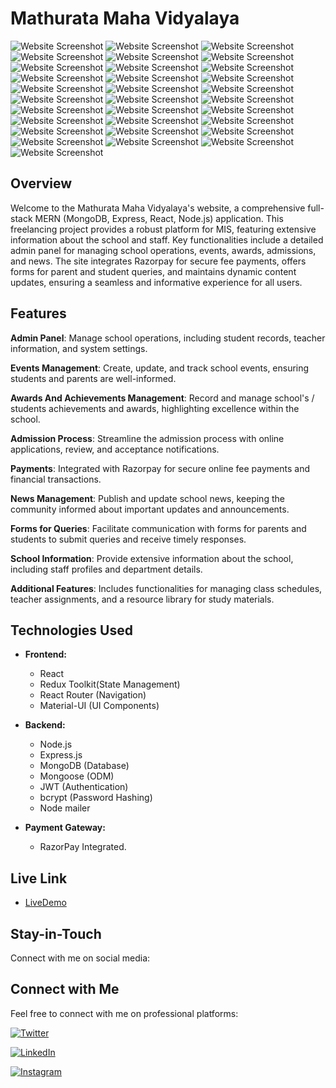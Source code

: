 # Mathurata Maha Vidyalaya

![Website Screenshot](./client/src/assets/Images/WebsiteImages/new%20(1).png)
![Website Screenshot](./client/src/assets/Images/WebsiteImages/new%20(2).png)
![Website Screenshot](./client/src/assets/Images/WebsiteImages/new%20(3).png)
![Website Screenshot](./client/src/assets/Images/WebsiteImages/new%20(4).png)
![Website Screenshot](./client/src/assets/Images/WebsiteImages/new%20(5).png)
![Website Screenshot](./client/src/assets/Images/WebsiteImages/new%20(6).png)
![Website Screenshot](./client/src/assets/Images/WebsiteImages/Screenshot1.png)
![Website Screenshot](./client/src/assets/Images/WebsiteImages/Screenshot2.png)
![Website Screenshot](./client/src/assets/Images/WebsiteImages/new%20(8).png)
![Website Screenshot](./client/src/assets/Images/WebsiteImages/new%20(9).png)
![Website Screenshot](./client/src/assets/Images/WebsiteImages/Screenshot4.png)
![Website Screenshot](./client/src/assets/Images/WebsiteImages/new%20(12).png)
![Website Screenshot](./client/src/assets/Images/WebsiteImages/new%20(13).png)
![Website Screenshot](./client/src/assets/Images/WebsiteImages/new%20(14).png)
![Website Screenshot](./client/src/assets/Images/WebsiteImages/new%20(15).png)
![Website Screenshot](./client/src/assets/Images/WebsiteImages/new%20(11).png)
![Website Screenshot](./client/src/assets/Images/WebsiteImages/new%20(10).png)
![Website Screenshot](./client/src/assets/Images/WebsiteImages/Screenshot7.png)
![Website Screenshot](./client/src/assets/Images/WebsiteImages/Screenshot8.png)
![Website Screenshot](./client/src/assets/Images/WebsiteImages/Screenshot9.png)
![Website Screenshot](./client/src/assets/Images/WebsiteImages/Screenshot10.png)
![Website Screenshot](./client/src/assets/Images/WebsiteImages/Screenshot11.png)
![Website Screenshot](./client/src/assets/Images/WebsiteImages/Screenshot12.png)
![Website Screenshot](./client/src/assets/Images/WebsiteImages/Screenshot13.png)
![Website Screenshot](./client/src/assets/Images/WebsiteImages/Screenshot14.png)
![Website Screenshot](./client/src/assets/Images/WebsiteImages/Screenshot15.png)
![Website Screenshot](./client/src/assets/Images/WebsiteImages/Screenshot16.png)
![Website Screenshot](./client/src/assets/Images/WebsiteImages/Screenshot17.png)
![Website Screenshot](./client/src/assets/Images/WebsiteImages/Screenshot18.png)
![Website Screenshot](./client/src/assets/Images/WebsiteImages/new%20(7).png)
![Website Screenshot](./client/src/assets/Images/WebsiteImages/Screenshot20.png)

## Overview


Welcome to the Mathurata Maha Vidyalaya's website, a comprehensive full-stack MERN (MongoDB, Express, React, Node.js) application. This freelancing project provides a robust platform for MIS, featuring extensive information about the school and staff. Key functionalities include a detailed admin panel for managing school operations, events, awards, admissions, and news. The site integrates Razorpay for secure fee payments, offers forms for parent and student queries, and maintains dynamic content updates, ensuring a seamless and informative experience for all users.

## Features

**Admin Panel**: Manage school operations, including student records, teacher information, and system settings.

**Events Management**: Create, update, and track school events, ensuring students and parents are well-informed.

**Awards And Achievements Management**: Record and manage school's / students achievements and awards, highlighting excellence within the school.

**Admission Process**: Streamline the admission process with online applications, review, and acceptance notifications.

**Payments**: Integrated with Razorpay for secure online fee payments and financial transactions.

**News Management**: Publish and update school news, keeping the community informed about important updates and announcements.

**Forms for Queries**: Facilitate communication with forms for parents and students to submit queries and receive timely responses.

**School Information**: Provide extensive information about the school, including staff profiles and department details.

**Additional Features**: Includes functionalities for managing class schedules, teacher assignments, and a resource library for study materials.

## Technologies Used

- **Frontend:**
  - React
  - Redux Toolkit(State Management)
  - React Router (Navigation)
  - Material-UI (UI Components)

- **Backend:**
  - Node.js
  - Express.js
  - MongoDB (Database)
  - Mongoose (ODM)
  - JWT (Authentication)
  - bcrypt (Password Hashing)
  - Node mailer
  
- **Payment Gateway:**
  - RazorPay Integrated.

## Live Link

 - [LiveDemo](http://localhost:5173/)

## Stay-in-Touch

Connect with me on social media:

## Connect with Me

Feel free to connect with me on professional platforms:

[![Twitter](https://img.shields.io/badge/Twitter-rohith_m_kira-00acee?style=for-the-badge&logo=twitter&logoColor=white)](https://twitter.com/rohith_m_kira)

[![LinkedIn](https://img.shields.io/badge/LinkedIn-rohith_kira-0077b5?style=for-the-badge&logo=linkedin&logoColor=white)](https://www.linkedin.com/in/rohith-kira-bab309267/)
 
[![Instagram](https://img.shields.io/badge/Instagram-rohith_kira-e4405f?style=for-the-badge&logo=instagram&logoColor=white)](https://www.instagram.com/rohith_kira/)

